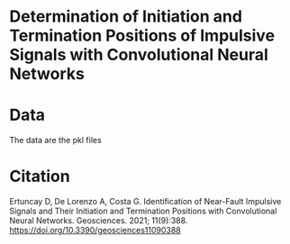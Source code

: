 # Determination of Initiation and Termination Positions of Impulsive Signals with Convolutional Neural Networks

# Data

The data are the pkl files

# Citation
Ertuncay D, De Lorenzo A, Costa G. Identification of Near-Fault Impulsive Signals and Their Initiation and Termination Positions with Convolutional Neural Networks. Geosciences. 2021; 11(9):388. https://doi.org/10.3390/geosciences11090388
